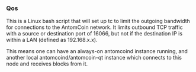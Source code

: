 ### Qos ###

This is a Linux bash script that will set up tc to limit the outgoing bandwidth for connections to the AntomCoin network. It limits outbound TCP traffic with a source or destination port of 16066, but not if the destination IP is within a LAN (defined as 192.168.x.x).

This means one can have an always-on antomcoind instance running, and another local antomcoind/antomcoin-qt instance which connects to this node and receives blocks from it.
